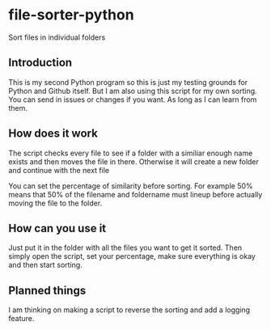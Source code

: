 # file-sorter-python
Sort files in individual folders

## Introduction
This is my second Python program so this is just my testing grounds for Python and Github itself. But I am also using this script for my own sorting.
You can send in issues or changes if you want. As long as I can learn from them.

## How does it work
The script checks every file to see if a folder with a similiar enough name exists and then moves the file in there.
Otherwise it will create a new folder and continue with the next file

You can set the percentage of similarity before sorting. 
For example 50% means that 50% of the filename and foldername must lineup before actually moving the file to the folder.

## How can you use it
Just put it in the folder with all the files you want to get it sorted.
Then simply open the script, set your percentage, make sure everything is okay and then start sorting.

## Planned things
I am thinking on making a script to reverse the sorting and add a logging feature.